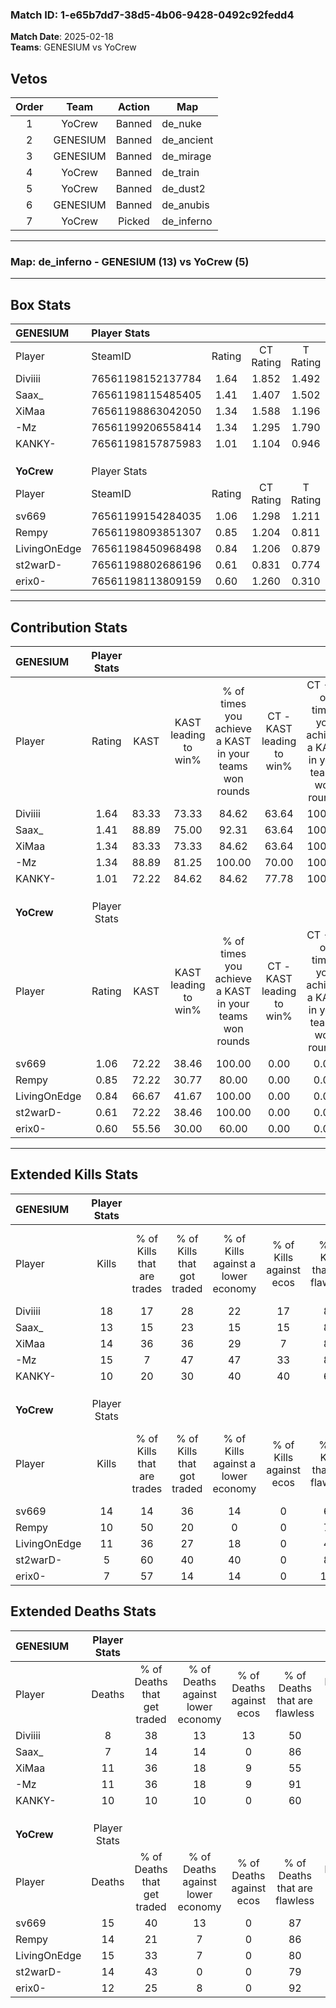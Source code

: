 ### Match ID: 1-e65b7dd7-38d5-4b06-9428-0492c92fedd4  
**Match Date**: 2025-02-18  
**Teams**: GENESIUM vs YoCrew  

## Vetos  

| Order | Team | Action | Map |
| :---: | :--: | :----: | --- |
| 1 | YoCrew | Banned | de_nuke |
| 2 | GENESIUM | Banned | de_ancient |
| 3 | GENESIUM | Banned | de_mirage |
| 4 | YoCrew | Banned | de_train |
| 5 | YoCrew | Banned | de_dust2 |
| 6 | GENESIUM | Banned | de_anubis |
| 7 | YoCrew | Picked | de_inferno |

---  

### **Map**: de_inferno - GENESIUM (13) vs YoCrew (5)  
---  

## Box Stats  

| **GENESIUM** | Player Stats      |        |           |          |       |       |       |         |        |      |     |
| :- | :- | :-: | :-: | :-: | :-: | :-: | :-: | :-: | :-: | :-: | :-: |
| Player       | SteamID           | Rating | CT Rating | T Rating | KAST  |  ADR  | Kills | Assists | Deaths | K/D  | HS% |
| Diviiii      | 76561198152137784 |  1.64  |   1.852   |  1.492   | 83.33 | 101.2 |  18   |    4    |   8    | 2.25 | 33  |
| Saax_        | 76561198115485405 |  1.41  |   1.407   |  1.502   | 88.89 | 78.7  |  13   |    5    |   7    | 1.86 | 30  |
| XiMaa        | 76561198863042050 |  1.34  |   1.588   |  1.196   | 83.33 | 91.1  |  14   |    5    |   11   | 1.27 | 50  |
| -Mz          | 76561199206558414 |  1.34  |   1.295   |  1.790   | 88.89 | 71.7  |  15   |    1    |   11   | 1.36 | 33  |
| KANKY-       | 76561198157875983 |  1.01  |   1.104   |  0.946   | 72.22 | 66.2  |  10   |    5    |   10   | 1.00 | 40  |
|              |                   |        |           |          |       |       |       |         |        |      |     |
|              |                   |        |           |          |       |       |       |         |        |      |     |
|              |                   |        |           |          |       |       |       |         |        |      |     |
| **YoCrew**   | Player Stats      |        |           |          |       |       |       |         |        |      |     |
| Player       | SteamID           | Rating | CT Rating | T Rating | KAST  |  ADR  | Kills | Assists | Deaths | K/D  | HS% |
| sv669        | 76561199154284035 |  1.06  |   1.298   |  1.211   | 72.22 | 75.1  |  14   |    1    |   15   | 0.93 | 78  |
| Rempy        | 76561198093851307 |  0.85  |   1.204   |  0.811   | 72.22 | 58.2  |  10   |    2    |   14   | 0.71 | 40  |
| LivingOnEdge | 76561198450968498 |  0.84  |   1.206   |  0.879   | 66.67 | 61.4  |  11   |    2    |   15   | 0.73 | 54  |
| st2warD-     | 76561198802686196 |  0.61  |   0.831   |  0.774   | 72.22 | 52.9  |   5   |    5    |   14   | 0.36 | 60  |
| erix0-       | 76561198113809159 |  0.60  |   1.260   |  0.310   | 55.56 | 39.7  |   7   |    4    |   12   | 0.58 | 57  |
---  

## Contribution Stats  

| **GENESIUM** | Player Stats |       |                      |                                                        |                           |                                                             |                          |                                                            |
| :- | :-: | :-: | :-: | :-: | :-: | :-: | :-: | :-: |
| Player       |    Rating    | KAST  | KAST leading to win% | % of times you achieve a KAST in your teams won rounds | CT - KAST leading to win% | CT - % of times you achieve a KAST in your teams won rounds | T - KAST leading to win% | T - % of times you achieve a KAST in your teams won rounds |
| Diviiii      |     1.64     | 83.33 |        73.33         |                         84.62                          |           63.64           |                           100.00                            |          100.00          |                           66.67                            |
| Saax_        |     1.41     | 88.89 |        75.00         |                         92.31                          |           63.64           |                           100.00                            |          100.00          |                           83.33                            |
| XiMaa        |     1.34     | 83.33 |        73.33         |                         84.62                          |           63.64           |                           100.00                            |          100.00          |                           66.67                            |
| -Mz          |     1.34     | 88.89 |        81.25         |                         100.00                         |           70.00           |                           100.00                            |          100.00          |                           100.00                           |
| KANKY-       |     1.01     | 72.22 |        84.62         |                         84.62                          |           77.78           |                           100.00                            |          100.00          |                           66.67                            |
|              |              |       |                      |                                                        |                           |                                                             |                          |                                                            |
|              |              |       |                      |                                                        |                           |                                                             |                          |                                                            |
|              |              |       |                      |                                                        |                           |                                                             |                          |                                                            |
| **YoCrew**   | Player Stats |       |                      |                                                        |                           |                                                             |                          |                                                            |
| Player       |    Rating    | KAST  | KAST leading to win% | % of times you achieve a KAST in your teams won rounds | CT - KAST leading to win% | CT - % of times you achieve a KAST in your teams won rounds | T - KAST leading to win% | T - % of times you achieve a KAST in your teams won rounds |
| sv669        |     1.06     | 72.22 |        38.46         |                         100.00                         |           0.00            |                            0.00                             |          62.50           |                           100.00                           |
| Rempy        |     0.85     | 72.22 |        30.77         |                         80.00                          |           0.00            |                            0.00                             |          50.00           |                           80.00                            |
| LivingOnEdge |     0.84     | 66.67 |        41.67         |                         100.00                         |           0.00            |                            0.00                             |          71.43           |                           100.00                           |
| st2warD-     |     0.61     | 72.22 |        38.46         |                         100.00                         |           0.00            |                            0.00                             |          62.50           |                           100.00                           |
| erix0-       |     0.60     | 55.56 |        30.00         |                         60.00                          |           0.00            |                            0.00                             |          60.00           |                           60.00                            |
---  

## Extended Kills Stats  

| **GENESIUM** | Player Stats |                            |                            |                                    |                         |                              |                                 |                                       |                    |           |
| :- | :-: | :-: | :-: | :-: | :-: | :-: | :-: | :-: | :-: | :-: |
| Player       |    Kills     | % of Kills that are trades | % of Kills that got traded | % of Kills against a lower economy | % of Kills against ecos | % of Kills that are flawless | % of Kills that are close duels | % of Kills that are assisted by flash | Pistol Round Kills | AWP Kills |
| Diviiii      |      18      |             17             |             28             |                 22                 |           17            |              83              |                6                |                   6                   |         0          |     0     |
| Saax_        |      13      |             15             |             23             |                 15                 |           15            |              85              |                0                |                   8                   |         3          |     4     |
| XiMaa        |      14      |             36             |             36             |                 29                 |            7            |              86              |                7                |                   0                   |         2          |     0     |
| -Mz          |      15      |             7              |             47             |                 47                 |           33            |              87              |                0                |                   0                   |         1          |     2     |
| KANKY-       |      10      |             20             |             30             |                 40                 |           40            |              60              |               20                |                   0                   |         1          |     0     |
|              |              |                            |                            |                                    |                         |                              |                                 |                                       |                    |           |
|              |              |                            |                            |                                    |                         |                              |                                 |                                       |                    |           |
|              |              |                            |                            |                                    |                         |                              |                                 |                                       |                    |           |
| **YoCrew**   | Player Stats |                            |                            |                                    |                         |                              |                                 |                                       |                    |           |
| Player       |    Kills     | % of Kills that are trades | % of Kills that got traded | % of Kills against a lower economy | % of Kills against ecos | % of Kills that are flawless | % of Kills that are close duels | % of Kills that are assisted by flash | Pistol Round Kills | AWP Kills |
| sv669        |      14      |             14             |             36             |                 14                 |            0            |              64              |                0                |                   7                   |         3          |     0     |
| Rempy        |      10      |             50             |             20             |                 0                  |            0            |              70              |                0                |                   0                   |         1          |     5     |
| LivingOnEdge |      11      |             36             |             27             |                 18                 |            0            |              45              |               18                |                   0                   |         2          |     0     |
| st2warD-     |      5       |             60             |             40             |                 40                 |            0            |              80              |                0                |                   0                   |         1          |     0     |
| erix0-       |      7       |             57             |             14             |                 14                 |            0            |             100              |                0                |                   0                   |         1          |     0     |
## Extended Deaths Stats  

| **GENESIUM** | Player Stats |                             |                                   |                          |                               |                            |                           |               |
| :- | :-: | :-: | :-: | :-: | :-: | :-: | :-: | :-: |
| Player       |    Deaths    | % of Deaths that get traded | % of Deaths against lower economy | % of Deaths against ecos | % of Deaths that are flawless | % of Deaths that are close | % of Deaths while blinded | Deaths to AWP |
| Diviiii      |      8       |             38              |                13                 |            13            |              50               |             13             |             0             |       1       |
| Saax_        |      7       |             14              |                14                 |            0             |              86               |             0              |             0             |       0       |
| XiMaa        |      11      |             36              |                18                 |            9             |              55               |             0              |             0             |       3       |
| -Mz          |      11      |             36              |                18                 |            9             |              91               |             0              |             9             |       1       |
| KANKY-       |      10      |             10              |                10                 |            0             |              60               |             10             |             0             |       0       |
|              |              |                             |                                   |                          |                               |                            |                           |               |
|              |              |                             |                                   |                          |                               |                            |                           |               |
|              |              |                             |                                   |                          |                               |                            |                           |               |
| **YoCrew**   | Player Stats |                             |                                   |                          |                               |                            |                           |               |
| Player       |    Deaths    | % of Deaths that get traded | % of Deaths against lower economy | % of Deaths against ecos | % of Deaths that are flawless | % of Deaths that are close | % of Deaths while blinded | Deaths to AWP |
| sv669        |      15      |             40              |                13                 |            0             |              87               |             0              |             0             |       1       |
| Rempy        |      14      |             21              |                 7                 |            0             |              86               |             7              |             0             |       1       |
| LivingOnEdge |      15      |             33              |                 7                 |            0             |              80               |             7              |             0             |       0       |
| st2warD-     |      14      |             43              |                 0                 |            0             |              79               |             14             |             7             |       1       |
| erix0-       |      12      |             25              |                 8                 |            0             |              92               |             0              |             8             |       3       |
